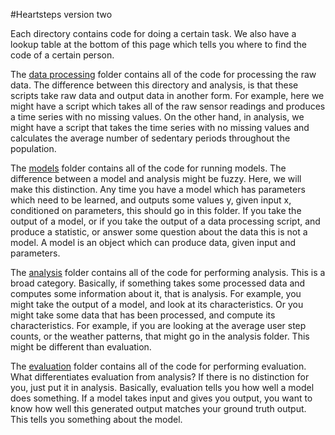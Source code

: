 #Heartsteps version two


Each directory contains code for doing a certain task. We also have a lookup table at the bottom of this page which tells you where to find the code of a certain person. 


The [data processing](/data_processing) folder contains all of the code for processing the raw data. The difference between this directory and analysis, is that these scripts take raw data and output data in another form. For example, here we might have a script which takes all of the raw sensor readings and produces a time series with no missing values. On the other hand, in analysis, we might have a script that takes the time series with no missing values and calculates the average number of sedentary periods throughout the population. 
 
 
The [models](/models) folder contains all of the code for running models. The difference between a model and analysis might be fuzzy. Here, we will make this distinction. Any time you have a model which has parameters which need to be learned, and outputs some values y, given input x, conditioned on parameters, this should go in this folder. If you take the output of a model, or if you take the output of a data processing script, and produce a statistic, or answer some question about the data this is not a model. A model is an object which can produce data, given input and parameters. 


 
The [analysis](/analysis) folder contains all of the code for performing analysis. This is a broad category. Basically, if something takes some processed data and computes some information about it, that is analysis. For example, you might take the output of a model, and look at its characteristics. Or you might take some data that has been processed, and compute its characteristics. For example, if you are looking at the average user step counts, or the weather patterns, that might go in the analysis folder. This might be different than evaluation. 

The [evaluation](/evaluation) folder contains all of the code for performing evaluation. What differentiates evaluation from analysis? If there is no distinction for you, just put it in analysis. Basically, evaluation tells you how well a model does something. If a model takes input and gives you output, you want to know how well this generated output matches your ground truth output. This tells you something about the model. 
